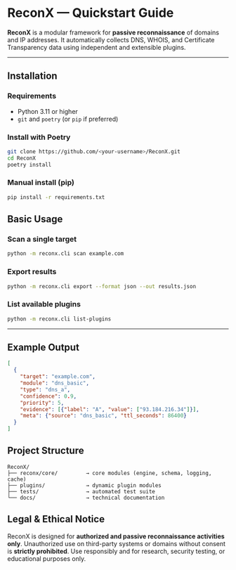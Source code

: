 # ReconX — Quickstart Guide

**ReconX** is a modular framework for **passive reconnaissance** of domains and IP addresses.
It automatically collects DNS, WHOIS, and Certificate Transparency data using independent and extensible plugins.

---

## Installation

### Requirements
- Python 3.11 or higher
- `git` and `poetry` (or `pip` if preferred)

### Install with Poetry
```bash
git clone https://github.com/<your-username>/ReconX.git
cd ReconX
poetry install
```

### Manual install (pip)
```bash
pip install -r requirements.txt
```

## Basic Usage

### Scan a single target
```bash
python -m reconx.cli scan example.com
```

### Export results
```bash
python -m reconx.cli export --format json --out results.json
```

### List available plugins
```bash
python -m reconx.cli list-plugins
```

--- 

## Example Output
```json
[
  {
    "target": "example.com",
    "module": "dns_basic",
    "type": "dns_a",
    "confidence": 0.9,
    "priority": 5,
    "evidence": [{"label": "A", "value": ["93.184.216.34"]}],
    "meta": {"source": "dns_basic", "ttl_seconds": 86400}
  }
]
```

## Project Structure
```text
ReconX/
├── reconx/core/         → core modules (engine, schema, logging, cache)
├── plugins/             → dynamic plugin modules
├── tests/               → automated test suite
└── docs/                → technical documentation
```

## Legal & Ethical Notice
ReconX is designed for **authorized and passive reconnaissance activities only**.
Unauthorized use on third-party systems or domains without consent is **strictly prohibited**.
Use responsibly and for research, security testing, or educational purposes only.
